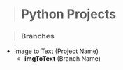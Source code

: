 > # Python Projects

> ### Branches

- Image to Text (Project Name)
  - **imgToText** (Branch Name)
